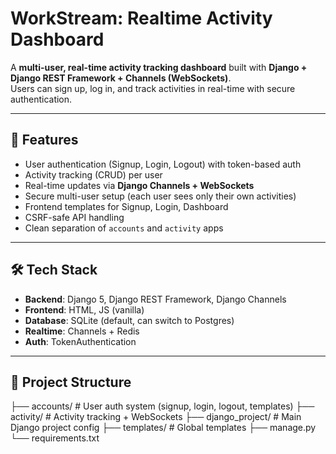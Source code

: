 # WorkStream: Realtime Activity Dashboard

A **multi-user, real-time activity tracking dashboard** built with **Django + Django REST Framework + Channels (WebSockets)**.  
Users can sign up, log in, and track activities in real-time with secure authentication.

---

## 🚀 Features
- User authentication (Signup, Login, Logout) with token-based auth
- Activity tracking (CRUD) per user
- Real-time updates via **Django Channels + WebSockets**
- Secure multi-user setup (each user sees only their own activities)
- Frontend templates for Signup, Login, Dashboard
- CSRF-safe API handling
- Clean separation of `accounts` and `activity` apps

---

## 🛠 Tech Stack
- **Backend**: Django 5, Django REST Framework, Django Channels
- **Frontend**: HTML, JS (vanilla)
- **Database**: SQLite (default, can switch to Postgres)
- **Realtime**: Channels + Redis
- **Auth**: TokenAuthentication

---

## 📂 Project Structure

├── accounts/ # User auth system (signup, login, logout, templates)
├── activity/ # Activity tracking + WebSockets
├── django_project/ # Main Django project config
├── templates/ # Global templates
├── manage.py
└── requirements.txt
